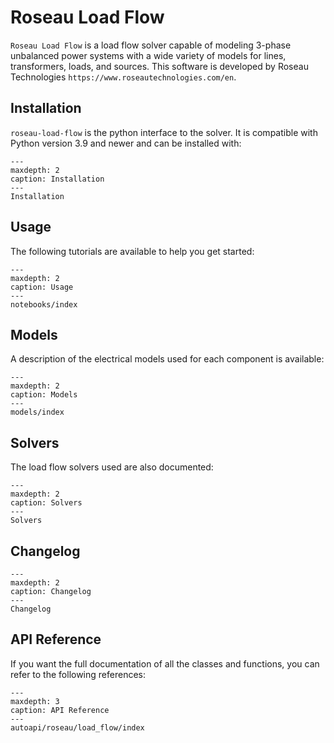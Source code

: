 # Roseau Load Flow

`Roseau Load Flow` is a load flow solver capable of modeling 3-phase unbalanced power systems with
a wide variety of models for lines, transformers, loads, and sources. This software is developed
by Roseau Technologies `https://www.roseautechnologies.com/en`.
<a href="https://www.linkedin.com/company/roseau-technologies/"><i class="fa-brands fa-linkedin" ></i></a>
<a href="https://github.com/RoseauTechnologies/"><i class="fa-brands fa-github" ></i></a>
<!-- TODO: reinstate the link to roseautechnologies.com above when it no longer creates problems -->

## Installation

`roseau-load-flow` is the python interface to the solver. It is compatible with Python version 3.9
and newer and can be installed with:

```{toctree}
---
maxdepth: 2
caption: Installation
---
Installation
```

## Usage

The following tutorials are available to help you get started:

```{toctree}
---
maxdepth: 2
caption: Usage
---
notebooks/index
```

## Models

A description of the electrical models used for each component is available:

```{toctree}
---
maxdepth: 2
caption: Models
---
models/index
```

## Solvers

The load flow solvers used are also documented:

```{toctree}
---
maxdepth: 2
caption: Solvers
---
Solvers
```

## Changelog

```{toctree}
---
maxdepth: 2
caption: Changelog
---
Changelog
```


## API Reference

If you want the full documentation of all the classes and functions, you can refer to the following
references:

```{toctree}
---
maxdepth: 3
caption: API Reference
---
autoapi/roseau/load_flow/index
```
